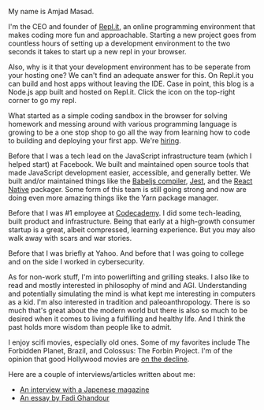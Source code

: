 My name is Amjad Masad.

I'm the CEO and founder of [Repl.it](https://repl.it), an online programming environment that makes coding more fun and approachable. Starting a new project goes from countless hours of setting up a development environment to the two seconds it takes to start up a new repl in your browser.

Also, why is it that your development environment has to be seperate from your hosting one? We can't find an adequate answer for this. On Repl.it you can build and host apps without leaving the IDE. Case in point, this blog is a Node.js app built and hosted on Repl.it. Click the icon on the top-right corner to go my repl.

What started as a simple coding sandbox in the browser for solving homework and messing around with various programming language is growing to be a one stop shop to go all the way from learning how to code to building and deploying your first app. We're [hiring](https://repl.it/jobs).

Before that I was a tech lead on the JavaScript infrastructure team (which I
helped start) at Facebook. We built and maintained open source tools that made
JavaScript development easier, accessible, and generally better. We built and/or
maintained things like the [Babeljs compiler](http://babeljs.io),
[Jest](https://facebook.github.io/jest/), and the [React
Native](http://facebook.github.io/react-native/) packager. Some form of this
team is still going strong and now are doing even more amazing things like the
Yarn package manager.

Before that I was #1 employee at [Codecademy](https://codecademy.com). I did
some tech-leading, built product and infrastructure. Being that early at a
high-growth consumer startup is a great, albeit compressed, learning
experience. But you may also walk away with scars and war stories.

Before that I was briefly at Yahoo. And before that I was going to college and on the side I worked in cybersecurity.

As for non-work stuff, I'm into powerlifting and grilling steaks. I also like to read and mostly interested in philosophy of mind and AGI. Understanding and potentially simulating the mind is what kept me interesting in computers as a kid. I'm also interested in tradition and paleoanthropology. There is so much that's great about the modern world but there is also so much to be desired when it comes to living a fulfilling and healthy life. And I think the past holds more wisdom than people like to admit. 

I enjoy scifi movies, especially old ones. Some of my favorites include The
Forbidden Planet, Brazil, and Colossus: The Forbin Project. I'm of the opinion
that good Hollywood movies are [on the
decline](https://whyevolutionistrue.wordpress.com/2016/04/05/the-decline-of-good-hollywood-movies/).

Here are a couple of interviews/articles written about me:

* [An interview with a Japenese
  magazine](http://gihyo.jp/dev/serial/01/software_designers/0042)
* [An essay by Fadi
  Ghandour](https://www.linkedin.com/pulse/20130919080958-1326123--young-hungry-and-waiting-to-be-unleashed)